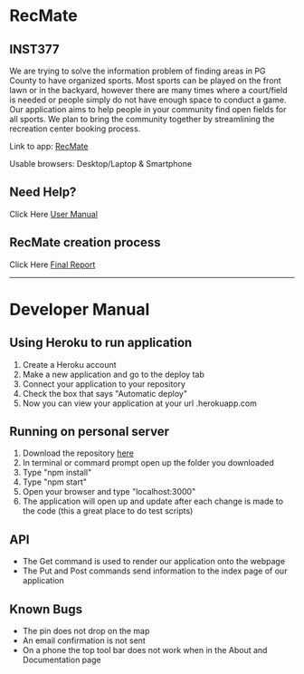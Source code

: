 # RecMate
## INST377 

We are trying to solve the information problem of finding areas in PG County to have organized sports. Most sports can be played on the front lawn or in the backyard, however there are many times where a court/field is needed or people simply do not have enough space to conduct a game. Our application aims to help people in your community find open fields for all sports. We plan to bring the community together by streamlining the recreation center booking process. 

Link to app: [RecMate](https://warm-inlet-29798.herokuapp.com/index.html)

Usable browsers: Desktop/Laptop & Smartphone 

## Need Help?
Click Here [User Manual](https://github.com/Nick-Lisi/final_project/blob/master/docs/user.md)

## RecMate creation process 
Click Here [Final Report](https://github.com/Nick-Lisi/final_project/blob/master/docs/final.md)

---
# Developer Manual
## Using Heroku to run application 
1. Create a Heroku account
2. Make a new application and go to the deploy tab
3. Connect your application to your repository 
4. Check the box that says "Automatic deploy"
5. Now you can view your application at your url .herokuapp.com

## Running on personal server
1. Download the repository [here](https://github.com/Nick-Lisi/final_project)
2. In terminal or commard prompt open up the folder you downloaded
3. Type "npm install"
4. Type "npm start"
5. Open your browser and type "localhost:3000"
6. The application will open up and update after each change is made to the code (this a great place to do test scripts)

## API
- The Get command is used to render our application onto the webpage
- The Put and Post commands send information to the index page of our application

## Known Bugs 
- The pin does not drop on the map
- An email confirmation is not sent 
- On a phone the top tool bar does not work when in the About and Documentation page 
